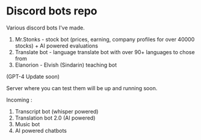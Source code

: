 # Discord bots repo


Various discord bots I've made.  
1. Mr.Stonks - stock bot (prices, earning, company profiles for over 40000 stocks) + AI powered evaluations
2. Translate bot - language translate bot with over 90+ languages to chose from
3. Elanorion - Elvish (Sindarin) teaching bot 

(GPT-4 Update soon)  

Server where you can test them will be up and running soon.  

Incoming :  
 
1. Transcript bot (whisper powered) 
2. Translation bot 2.0 (AI powered)
3. Music bot
4. AI powered chatbots
